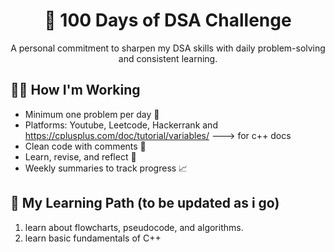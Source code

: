 <h1 align="center"><strong>🚀 100 Days of DSA Challenge</strong></h1>

<p align="center">
A personal commitment to sharpen my DSA skills with daily problem-solving and consistent learning.
</p>


## 💪🏻 How I'm Working

- Minimum one problem per day 🧠  
- Platforms: Youtube, Leetcode, Hackerrank and          https://cplusplus.com/doc/tutorial/variables/ ---> for c++ docs
- Clean code with comments 💬  
- Learn, revise, and reflect 🔁  
- Weekly summaries to track progress 📈


## 🧭 My Learning Path (to be updated as i go)
1. learn about flowcharts, pseudocode, and algorithms.
2. learn basic fundamentals of C++



